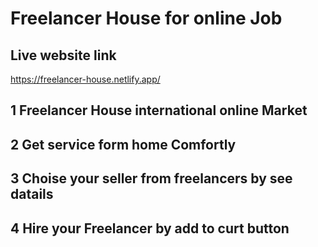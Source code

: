 # Freelancer House for online Job

## Live website link 
 https://freelancer-house.netlify.app/
 
## 1 Freelancer House international online Market
## 2 Get service form home Comfortly
## 3 Choise your seller from freelancers by see datails 
## 4 Hire your Freelancer by add to curt button